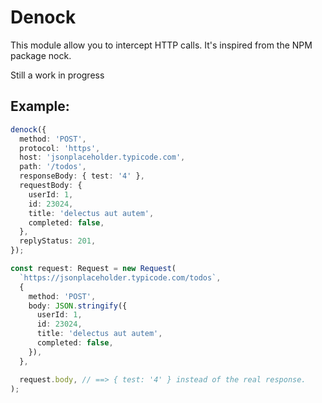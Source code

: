 # Denock

This module allow you to intercept HTTP calls. It's inspired from the NPM package nock.

Still a work in progress

## Example:

```typescript
denock({
  method: 'POST',
  protocol: 'https',
  host: 'jsonplaceholder.typicode.com',
  path: '/todos',
  responseBody: { test: '4' },
  requestBody: {
    userId: 1,
    id: 23024,
    title: 'delectus aut autem',
    completed: false,
  },
  replyStatus: 201,
});

const request: Request = new Request(
  `https://jsonplaceholder.typicode.com/todos`,
  {
    method: 'POST',
    body: JSON.stringify({
      userId: 1,
      id: 23024,
      title: 'delectus aut autem',
      completed: false,
    }),
  },

  request.body, // ==> { test: '4' } instead of the real response.
);
```

